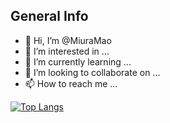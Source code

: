 ## General Info   
- 👋 Hi, I’m @MiuraMao   
- 👀 I’m interested in ...   
- 🌱 I’m currently learning ...   
- 💞️ I’m looking to collaborate on ...   
- 📫 How to reach me ...   

<!---
MiuraMao/MiuraMao is a ✨ special ✨ repository because its `README.md` (this file) appears on your GitHub profile.
You can click the Preview link to take a look at your changes.
--->

[![Top Langs](https://github-readme-stats.vercel.app/api/top-langs/?username=MiuraMao)](https://github.com/anuraghazra/github-readme-stats)
